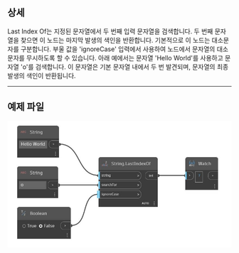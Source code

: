 ## 상세
Last Index Of는 지정된 문자열에서 두 번째 입력 문자열을 검색합니다. 두 번째 문자열을 찾으면 이 노드는 마지막 발생의 색인을 반환합니다. 기본적으로 이 노드는 대소문자를 구분합니다. 부울 값을 'ignoreCase' 입력에서 사용하여 노드에서 문자열의 대소문자를 무시하도록 할 수 있습니다. 아래 예에서는 문자열 'Hello World'를 사용하고 문자열 'o'를 검색합니다. 이 문자열은 기본 문자열 내에서 두 번 발견되며, 문자열의 최종 발생의 색인이 반환됩니다.
___
## 예제 파일

![LastIndexOf](./DSCore.String.LastIndexOf_img.jpg)

